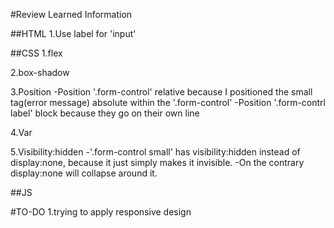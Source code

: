 #Review Learned Information

##HTML
1.Use label for 'input'

##CSS
1.flex

2.box-shadow

3.Position
-Position '.form-control' relative because I positioned the small tag(error message) absolute within the '.form-control'
-Position '.form-contrl label' block because they go on their own line

4.Var

5.Visibility:hidden
-'.form-control small' has visibility:hidden instead of display:none, because it just simply makes it invisible.
-On the contrary display:none will collapse around it.

##JS



#TO-DO
1.trying to apply responsive design
